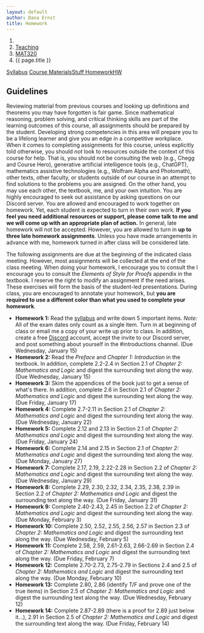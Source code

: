 ```yaml
---
layout: default
author: Dana Ernst
title: Homework
---
```


<ol class="breadcrumb">
  <li><a href="/"><i class="fa fa-home"></i></a></li>
  <li><a href="/teaching/">Teaching</a></li>
  <li><a href="/teaching/mat320s25">MAT320</a></li>
  <li class="active">{{ page.title }}</li>
</ol>

<div class="row">
<div class="col-xs-12">
<div class="btn-group btn-group-justified">
<a class="btn btn-default btn-success" href="{{site.baseurl}}/teaching/mat320s25/syllabus/">Syllabus</a>
<a class="btn btn-default btn-primary" href="{{site.baseurl}}/teaching/mat320s25/materials/">
<span class="hidden-xs">Course Materials</span><span class="visible-xs">Stuff</span>
</a>
<a class="btn btn-default btn-warning" href="{{site.baseurl}}/teaching/mat320s25/homework/">
<span class="hidden-xs">Homework</span><span class="visible-xs">HW</span>
</a>
</div>
</div>
</div>

## Guidelines ##
Reviewing material from previous courses and looking up definitions and theorems you may have forgotten is fair game. Since mathematical reasoning, problem solving, and critical thinking skills are part of the learning outcomes of this course, all assignments should be prepared by the student. Developing strong competencies in this area will prepare you to be a lifelong learner and give you an edge in a competitive workplace. When it comes to completing assignments for this course, unless explicitly told otherwise, you should *not* look to resources outside the context of this course for help.  That is, you should not be consulting the web (e.g., Chegg and Course Hero), generative artificial intelligence tools (e.g., ChatGPT), mathematics assistive technologies (e.g., Wolfram Alpha and Photomath), other texts, other faculty, or students outside of our course in an attempt to find solutions to the problems you are assigned.  On the other hand, you may use each other, the textbook, me, and your own intuition. You are highly encouraged to seek out assistance by asking questions on our Discord server. You are allowed and encouraged to work together on homework. Yet, each student is expected to turn in their own work.  **If you feel you need additional resources or support, please come talk to me and we will come up with an appropriate plan of action.** In general, late homework will not be accepted. However, you are allowed to turn in **up to three late homework assignments**. Unless you have made arrangements in advance with me, homework turned in after class will be considered late.

The following assignments are due at the beginning of the indicated class meeting. However, most assignments will be collected at the end of the class meeting.  When doing your homework, I encourage you to consult the I encourage you to consult the *Elements of Style for Proofs* appendix in the textbook. I reserve the right to modify an assignment if the need arises.  These exercises will form the basis of the student-led presentations.  During class, you are encouraged to annotate your homework, but **you are required to use a different color than what you used to complete your homework**.

- **Homework 1:** Read the [syllabus]({{site.baseurl}}/teaching/mat320s25/syllabus/) and write down 5 important items.  *Note:*  All of the exam dates only count as a single item.  Turn in at beginning of class or email me a copy of your write up prior to class. In addition, create a free [Discord](http://discord.com) account, accept the invite to our Discord server, and post something about yourself in the #introductions channel. (Due Wednesday, January 15)
- **Homework 2:** Read the *Preface* and *Chapter 1: Introduction* in the textbook. In addition, complete 2.2-2.4 in Section 2.1 of *Chapter 2: Mathematics and Logic* and digest the surrounding text along the way. (Due Wednesday, January 15)
- **Homework 3:** Skim the appendices of the book just to get a sense of what's there. In addition, complete 2.6 in Section 2.1 of *Chapter 2: Mathematics and Logic* and digest the surrounding text along the way. (Due Friday, January 17)
- **Homework 4:** Complete 2.7-2.11 in Section 2.1 of *Chapter 2: Mathematics and Logic* and digest the surrounding text along the way. (Due Wednesday, January 22)
- **Homework 5:** Complete 2.12 and 2.13 in Section 2.1 of *Chapter 2: Mathematics and Logic* and digest the surrounding text along the way. (Due Friday, January 24)
- **Homework 6:** Complete 2.14 and 2.15 in Section 2.1 of *Chapter 2: Mathematics and Logic* and digest the surrounding text along the way. (Due Monday, January 27)
- **Homework 7:** Complete 2.17, 2.19, 2.22-2.28 in Section 2.2 of *Chapter 2: Mathematics and Logic* and digest the surrounding text along the way. (Due Wednesday, January 29)
- **Homework 8:** Complete 2.29, 2.30, 2.32, 2.34, 2.35, 2.38, 2.39 in Section 2.2 of *Chapter 2: Mathematics and Logic* and digest the surrounding text along the way. (Due Friday, January 31)
- **Homework 9:** Complete 2.40-2.43, 2.45 in Section 2.2 of *Chapter 2: Mathematics and Logic* and digest the surrounding text along the way. (Due Monday, February 3)
- **Homework 10:** Complete 2.50, 2.52, 2.55, 2.56, 2.57 in Section 2.3 of *Chapter 2: Mathematics and Logic* and digest the surrounding text along the way. (Due Wednesday, February 5)
- **Homework 11:** Complete 2.58, 2.59, 2.61-2.63, 2.66-2.69 in Section 2.4 of *Chapter 2: Mathematics and Logic* and digest the surrounding text along the way. (Due Friday, February 7)
- **Homework 12:** Complete 2.70-2.73, 2.75-2.79 in Sections 2.4 and 2.5 of *Chapter 2: Mathematics and Logic* and digest the surrounding text along the way. (Due Monday, February 10)
- **Homework 13:** Complete 2.80, 2.86 (identify T/F and prove one of the true items) in Section 2.5 of *Chapter 2: Mathematics and Logic* and digest the surrounding text along the way. (Due Wednesday, February 12)
- **Homework 14:** Complete 2.87-2.89 (there is a proof for 2.89 just below it...), 2.91 in Section 2.5 of *Chapter 2: Mathematics and Logic* and digest the surrounding text along the way. (Due Friday, February 14)


<!-- - **Daily Homework 1:** Read the [syllabus]({{site.baseurl}}/teaching/mat320s25/syllabus/) and write down 5 important items.  *Note:*  All of the exam dates only count as a single item.  Turn in at beginning of class or email me a copy of your write up prior to class. (Due Wednesday, August 30)
- **Daily Homework 2:** Read the *Preface* and *Chapter 1: Introduction* in the textbook. In addition, complete 2.2-2.4 in Section 2.1 of *Chapter 2: Mathematics and Logic* and digest the surrounding text along the way. (Due Wednesday, August 30)
- **Daily Homework 3:** Complete 2.6 and 2.7 in Section 2.1 of *Chapter 2: Mathematics and Logic* and digest the surrounding text along the way. (Due Friday, September 1)
- **Daily Homework 4:** Complete 2.8-2.11 in *Chapter 2: Mathematics and Logic* and digest the surrounding text along the way. (Due Wednesday, September 6)
- **Daily Homework 5:** Complete 2.12 and 2.13 in *Chapter 2: Mathematics and Logic* and digest the surrounding text along the way. (Due Friday, September 8)
- **Daily Homework 6:** Complete 2.14, 2.15, 2.17, 2.19, 2.22, 2.23 in *Chapter 2: Mathematics and Logic* and digest the surrounding text along the way. (Due Monday, September 11)
- **Daily Homework 7:** Complete 2.24-2.30 in *Chapter 2: Mathematics and Logic* and digest the surrounding text along the way. (Due Wednesday, September 13)
- **Daily Homework 8:** Complete 2.32, 2.34, 2.35, 2.37-2.40 in *Chapter 2: Mathematics and Logic* and digest the surrounding text along the way. (Due Friday, September 15)
- **Daily Homework 9:** Complete 2.41-2.43, 2.45, 2.46 in *Chapter 2: Mathematics and Logic* and digest the surrounding text along the way. (Due Monday, September 18)
- **Daily Homework 10:** Complete 2.47, 2.50-2.52, 2.55 in *Chapter 2: Mathematics and Logic* and digest the surrounding text along the way. (Due Wednesday, September 20)
- **Daily Homework 11:** Complete 2.56-2.59, 2.61-2.64 in *Chapter 2: Mathematics and Logic* and digest the surrounding text along the way. (Due Monday, September 25)
- **Daily Homework 12:** Complete 2.66-2.73 in *Chapter 2: Mathematics and Logic* and digest the surrounding text along the way. (Due Wednesday, September 27)
- **Daily Homework 13:** Complete 2.75-2.80 in *Chapter 2: Mathematics and Logic* and digest the surrounding text along the way. (Due Friday, September 29)
- **Daily Homework 14:** Complete 2.86-2.89 in *Chapter 2: Mathematics and Logic* and digest the surrounding text along the way. For 2.86, you can just worry about finding counterexamples. (Due Monday, October 2)
- **Daily Homework 15:** Complete 2.91, 3.2, 3.3, 3.5 in *Chapter 2: Mathematics and Logic* and *Chapter 3: Set Theory* and digest the surrounding text along the way. (Due Wednesday, October 4)
- **Daily Homework 16:** Complete 3.7-3.10, 3.12 in *Chapter 3: Set Theory* and digest the surrounding text along the way. (Due Friday, October 6)
- **Daily Homework 17:** Complete 3.48-3.53 in *Chapter 3: Set Theory* and digest the surrounding text along the way. (Due Wednesday, October 18)
- **Daily Homework 18:** Complete 3.59, 3.60 and any three from 3.61 in *Chapter 3: Set Theory* and digest the surrounding text along the way. (Due Friday, October 20)
- **Daily Homework 19:** Complete 4.2, 4.4-4.6 in *Chapter 4: Induction* and digest the surrounding text along the way. (Due Monday, October 23)
- **Daily Homework 20:** Complete 4.8 and any three of 4.11-4.23 in *Chapter 4: Induction* and digest the surrounding text along the way. (Due Wednesday, October 25)
- **Daily Homework 21:** Complete 4.27, 4.29, 4.30 or 4.31, and 4.32 in *Chapter 4: Induction* and digest the surrounding text along the way. (Due Friday, October 27)
- **Daily Homework 22:** Complete 4.34, 4.36 in *Chapter 4: Induction* and digest the surrounding text along the way. (Due Monday, October 30)
- **Daily Homework 23:** Complete 4.37, 4.38, 6.19 and read 4.39, 4.40 in *Chapter 4: Induction* and *Chapter 6: Three Famous Theorems* and digest the surrounding text along the way. (Due Wednesday, November 1)
- **Daily Homework 24:** Complete 7.10, 7.12, 7.13, 7.16, 7.19 in *Chapter 7: Relations and Partitions* and digest the surrounding text along the way. (Due Friday, November 3)
- **Daily Homework 25:** Complete 7.22-7.24, 7.27-7.30, 7.34 (for 7.34 don't worry about proving your claims) in *Chapter 7: Relations and Partitions* and digest the surrounding text along the way. (Due Monday, November 6)
- **Daily Homework 26:** Complete 7.36-7.42 in *Chapter 7: Relations and Partitions* and digest the surrounding text along the way. (Due Wednesday, November 8)
- **Daily Homework 27:** Complete 7.43, 7.47-7.50 in *Chapter 7: Relations and Partitions* and digest the surrounding text along the way. (Due Monday, November 13)
- **Daily Homework 28:** Complete 8.54, 8.55, 8.57-8.60 in *Chapter 8: Functions* and digest the surrounding text along the way. (Due Wednesday, November 29)
- **Daily Homework 29:** Complete 8.61-8.63, 8.64 or 8.65, and 8.68, 8.69 in *Chapter 8: Functions* and digest the surrounding text along the way. (Due Friday, December 1)
- **Daily Homework 30:** Complete 8.71-8.75 in *Chapter 8: Functions* and digest the surrounding text along the way. (Due Monday, December 4)
- **Daily Homework 31:** Complete 8.76-8.79 in *Chapter 8: Functions* and digest the surrounding text along the way. (Due Wednesday, December 6)
- **Daily Homework 32:** Complete 8.81, 8.82, 8.84, 8.86, 8.87 in *Chapter 8: Functions* and digest the surrounding text along the way. (Due Friday, December 8) -->

<!-- ## Weekly Homework ##
For most of the assignments below, you will be required to submit 2-3 formally written proofs. You are required to type your submission using LaTeX (see below). 

- **Weekly Homework 1:** TBA -->

<!-- You can either submit a hardcopy of your assignment or email me the PDF of your completed work. If you email me the PDF, please name your file as <code>WeeklyX-LastName.pdf</code>, where <code>X</code> is the number of the assignment and <code>LastName</code> is your last name.  Notice there are no spaces in the filename. -->

<!-- Submit your the PDF to the corresponding assignment on BbLearn. -->

<!-- - **Weekly Homework 1:** Prove **two** of 2.2, 2.3, 2.7. 2.11, 2.13, 2.15. You must type up your proofs using LaTeX.  I recommend using my [Overleaf template](https://www.overleaf.com/latex/templates/weekly-homework-x/cbpdxbqknrvq). (Due in Canvas by Thursday, September 21 by 8PM)
- **Weekly Homework 2:** Prove **two** of 2.51, 2.52, 2.56, 2.57. You must type up your proofs using LaTeX.  I recommend using my [Overleaf template](https://www.overleaf.com/latex/templates/weekly-homework-x/cbpdxbqknrvq). (Due in Canvas by Thursday, September 28 by 8PM)
- **Weekly Homework 3:** Prove **one** of the true statements from 3.61 and **one** of 4.2-4.6. You must type up your proofs using LaTeX.  I recommend using my [Overleaf template](https://www.overleaf.com/latex/templates/weekly-homework-x/cbpdxbqknrvq). (Due in Canvas by Thursday, October 27 by 8PM)
- **Weekly Homework 4:** Prove **one** of 4.11-4.23 and **one** of 4.27-4.31, 4.34. You must type up your proofs using LaTeX.  I recommend using my [Overleaf template](https://www.overleaf.com/latex/templates/weekly-homework-x/cbpdxbqknrvq). (Due in Canvas by Thursday, November 2 by 8PM)
- **Weekly Homework 5:** Prove **two** of 4.36, 4.38, 6.19 You must type up your proofs using LaTeX.  I recommend using my [Overleaf template](https://www.overleaf.com/latex/templates/weekly-homework-x/cbpdxbqknrvq). (Due in Canvas by Thursday, November 9 by 8PM) -->

<!-- ## Using LaTeX for Weekly Homework ##
You are required to use LaTeX to type up your Weekly Homework assignments. The easiest way to get started with LaTeX is to use an online editor.  I recommend using my [Overleaf](https://overleaf.com), but there are other options.  The good folks over at Overleaf have preloaded my homework template, so to get started, all you need to do is click the link below and then click on "Open as Template". Be sure to update your name and the course title.

<center>
<a href="https://www.overleaf.com/latex/templates/weekly-homework-x/cbpdxbqknrvq" class="btn btn-primary btn-lg" role="button">Start your homework in Overleaf</a>
</center>

<br> -->
